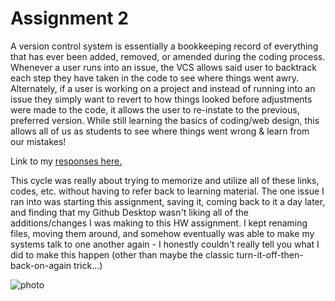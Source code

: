 # Assignment 2

A version control system is essentially a bookkeeping record of everything that has ever been added, removed, or amended during the coding process. Whenever a user runs into an issue, the VCS allows said user to backtrack each step they have taken in the code to see where things went awry. Alternately, if a user is working on a project and instead of running into an issue they simply want to revert to how things looked before adjustments were made to the code, it allows the user to re-instate to the previous, preferred version. While still learning the basics of coding/web design, this allows all of us as students to see where things went wrong & learn from our mistakes!

Link to my [responses here.](/assignment-2/responses.txt)

This cycle was really about trying to memorize and utilize all of these links, codes, etc. without having to refer back to learning material. The one issue I ran into was starting this assignment, saving it, coming back to it a day later, and finding that my Github Desktop wasn't liking all of the additions/changes I was making to this HW assignment. I kept renaming files, moving them around, and somehow eventually was able to make my systems talk to one another again - I honestly couldn't really tell you what I did to make this happen (other than maybe the classic turn-it-off-then-back-on-again trick...)

![photo](/images/desktopscreenshot.png)
